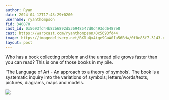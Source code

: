 ```yaml
---
author: Ryan
date: 2024-04-12T17:43:29+0200
username: ryanthompson
fid: 340870
cast_id: 0x5693fd44b82b6892d536948547d0d493dd6487e8
cast: https://warpcast.com/ryanthompson/0x5693fd44
image: https://imagedelivery.net/BXluQx4ige9GuW0Ia56BHw/0f0e85f7-3143-43ab-9927-824855644f00/original
layout: post
---
```

Who has a book collecting problem and the unread pile grows faster than you can read? This is one of those books in my pile.  
  
'The Language of Art - An approach to a theory of symbols'. The book is a systematic inquiry into the variations of symbols; letters/words/texts, pictures, diagrams, maps and models.  

![](https://imagedelivery.net/BXluQx4ige9GuW0Ia56BHw/0f0e85f7-3143-43ab-9927-824855644f00/original)